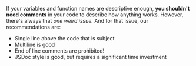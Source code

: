 If your variables and function names are descriptive enough, **you shouldn't need comments** in your code to describe how
anything works. However, there's always that *one weird issue.* And for that issue, our recommendations are:

- Single line above the code that is subject
- Multiline is good
- End of line comments are prohibited!
- JSDoc style is good, but requires a significant time investment